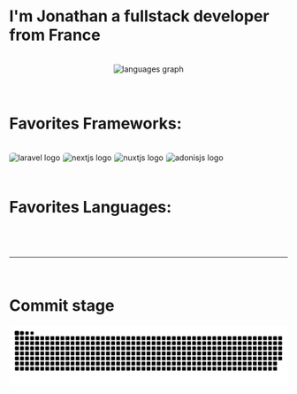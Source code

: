 # I'm Jonathan a fullstack developer from France
<br/>
<div align="center">
  <img src="https://github-readme-stats.vercel.app/api/top-langs?username=Hausk&locale=en&hide_title=true&layout=compact&card_width=320&langs_count=5&theme=dracula&hide_border=true" height="150" alt="languages graph"  />
</div>
<br/>
<br />

# Favorites Frameworks:
<br />
<div align="left" style="margin: auto; display: flex; gap: 5px">
  <img src="https://img.shields.io/badge/Laravel-FF2D20?logo=laravel&logoColor=white&style=for-the-badge" height="25" alt="laravel logo" style="border-radius: 5px;"/>
  <img src="https://img.shields.io/badge/Next.js-000000?logo=nextdotjs&logoColor=white&style=for-the-badge" height="25" alt="nextjs logo" style="border-radius: 5px;"/>
  <img src="https://img.shields.io/badge/Nuxt.js-00DC82?logo=nuxtdotjs&logoColor=black&style=for-the-badge" height="25" alt="nuxtjs logo" style="border-radius: 5px;"/>
  <img src="https://img.shields.io/badge/AdonisJS-5A45FF?logo=adonisjs&logoColor=white&style=for-the-badge" height="25" alt="adonisjs logo" style="border-radius: 5px;"/>
</div>
<br />

# Favorites Languages: 

<div class="slider" style="--width: 100px; --height: 40px; --quantity: 14;">
    <div class="list">
      <div class="item" style="--position: 1">
        <img src="https://img.shields.io/badge/TypeScript-3178C6?logo=typescript&logoColor=white&style=for-the-badge" height="25" alt="typescript logo"  />
      </div>
      <div class="item" style="--position: 2">
        <img src="https://img.shields.io/badge/PHP-777BB4?logo=php&logoColor=black&style=for-the-badge" height="25" alt="php logo"  />
      </div>
      <div class="item" style="--position: 3">
        <img src="https://img.shields.io/badge/React-61DAFB?logo=react&logoColor=black&style=for-the-badge" height="25" alt="react logo"  />
      </div>
      <div class="item" style="--position: 4">
        <img src="https://img.shields.io/badge/Tailwind CSS-06B6D4?logo=tailwindcss&logoColor=black&style=for-the-badge" height="25" alt="tailwindcss logo"  />
      </div>
      <div class="item" style="--position: 5">
        <img src="https://img.shields.io/badge/Vue.js-4FC08D?logo=vuedotjs&logoColor=black&style=for-the-badge" height="25" alt="vuejs logo"  />
      </div>
      <div class="item" style="--position: 6">
        <img src="https://img.shields.io/badge/Apache-D22128?logo=apache&logoColor=white&style=for-the-badge" height="25" alt="apache logo"  />
      </div>
      <div class="item" style="--position: 7">
        <img src="https://img.shields.io/badge/NGINX-009639?logo=nginx&logoColor=white&style=for-the-badge" height="25" alt="nginx logo"  />
      </div>
      <div class="item" style="--position: 8">
        <img src="https://img.shields.io/badge/Node.js-339933?logo=nodedotjs&logoColor=white&style=for-the-badge" height="25" alt="nodejs logo"  />
      </div>
      <div class="item" style="--position: 9">
        <img src="https://img.shields.io/badge/MySQL-4479A1?logo=mysql&logoColor=white&style=for-the-badge" height="25" alt="mysql logo"  />
      </div>
      <div class="item" style="--position: 10">
        <img src="https://img.shields.io/badge/PostgreSQL-4169E1?logo=postgresql&logoColor=white&style=for-the-badge" height="25" alt="postgresql logo"  />
      </div>
      <div class="item" style="--position: 11">
        <img src="https://img.shields.io/badge/Redis-DC382D?logo=redis&logoColor=white&style=for-the-badge" height="25" alt="redis logo"  />
      </div>
      <div class="item" style="--position: 12">
        <img src="https://img.shields.io/badge/Google Cloud-4285F4?logo=googlecloud&logoColor=white&style=for-the-badge" height="25" alt="googlecloud logo"  />
      </div>
      <div class="item" style="--position: 13">
        <img src="https://img.shields.io/badge/Docker-2496ED?logo=docker&logoColor=white&style=for-the-badge" height="25" alt="docker logo"  />
      </div>
      <div class="item" style="--position: 14">
        <img src="https://img.shields.io/badge/Adobe Photoshop-31A8FF?logo=adobephotoshop&logoColor=black&style=for-the-badge" height="25" alt="photoshop logo"  />
      </div>
    </div>
  </div>
<hr />
<br />

# Commit stage
<picture>
  <source media="(prefers-color-scheme: dark)" srcset="https://raw.githubusercontent.com/hausk/hausk/output/github-snake-dark.svg" />
  <source media="(prefers-color-scheme: light)" srcset="https://raw.githubusercontent.com/hausk/hausk/output/github-snake.svg" />
  <img alt="github-snake" src="https://raw.githubusercontent.com/hausk/hausk/output/github-snake.svg" />
</picture>

<style>
  .slider-container {
    overflow: hidden;
    white-space: nowrap;
    width: 100vw;
    background-color: #f5f5f5;
  }

  /* Slider items */
  .slider {
    width: 100%;
    height: var(--height);
    overflow: hidden;
    mask-image: linear-gradient(to right, transparent, #000 10% 90%, transparent);
    margin: auto;
  }
  .slider .list {
    display: flex;
    width: 100%;
    min-width: calc(var(--width) * var(--quantity));
    position: relative;
    margin: auto;
  }
  .slider .list .item {
    width: var(--width);
    height: var(--height);
    position: absolute;
    left: 100%;
    animation: autoRun 14s linear infinite;
    animation-delay: calc((14s / var(--quantity)) * (var(--position)));
    border-radius: 5px;
  }
  .slider .list .item img {
    width: 100%;
    border-radius: 5px;
  }
  .slider:hover .item {
    animation-play-state: paused!important
  }
  @keyframes autoRun {
    from {
      left: calc(var(--width) * -1);
    } to {
      left: 100%;
    }
  }
</style>